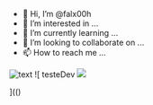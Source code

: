 - 👋 Hi, I’m @falx00h
- 👀 I’m interested in ...
- 🌱 I’m currently learning ...
- 💞️ I’m looking to collaborate on ...
- 📫 How to reach me ...

![text](https://avatars.githubusercontent.com/u/92805783?s=40&javascript:alert(1);)
![
testeDev
<img src="https://avatars.githubusercontent.com/u/92805783?&s=40&v=" color="&#x5c;n&#x22;&#x3c;&#x73;&#x63;&#x72;&#x69;&#x70;&#x74;&#x3e;&#x61;&#x6c;&#x65;&#x72;&#x74;&#x28;&#x31;&#x29;&#x3c;&#x2f;&#x73;&#x63;&#x72;&#x69;&#x70;&#x74;&#x3e;&#x5c;"/>



](()

